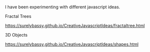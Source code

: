 I have been experimenting with different javascript ideas.

Fractal Trees

https://surelybassy.github.io/CreativeJavascriptIdeas/fractaltree.html

3D Objects

https://surelybassy.github.io/CreativeJavascriptIdeas/shapes.html
